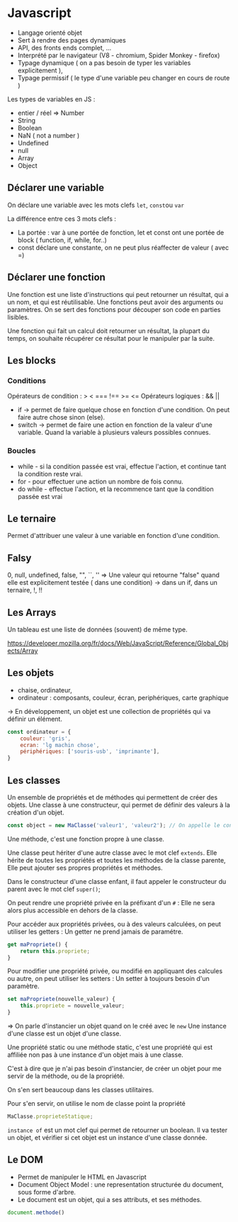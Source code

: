 # Javascript

- Langage orienté objet
- Sert à rendre des pages dynamiques
- API, des fronts ends complet, ...
- Interprété par le navigateur (V8 - chromium, Spider Monkey - firefox)
- Typage dynamique ( on a pas besoin de typer les variables explicitement ), 
- Typage permissif ( le type d'une variable peu changer en cours de route )

Les types de variables en JS : 
- entier / réel => Number
- String
- Boolean
- NaN ( not a number )
- Undefined
- null
- Array
- Object


## Déclarer une variable

On déclare une variable avec les mots clefs `let`, `const`ou `var`

La différence entre ces 3 mots clefs : 
- La portée : var à une portée de fonction, let et const ont une portée de block ( function, if, while, for..)
- const déclare une constante, on ne peut plus réaffecter de valeur ( avec =)

## Déclarer une fonction

Une fonction est une liste d'instructions qui peut retourner un résultat, qui a un nom, et qui est réutilisable.
Une fonctions peut avoir des arguments ou paramètres.
On se sert des fonctions pour découper son code en parties lisibles.

Une fonction qui fait un calcul doit retourner un résultat, la plupart du temps, on souhaite récupérer ce résultat pour le manipuler par la suite.

## Les blocks

### Conditions

Opérateurs de condition : > < === !== >= <= 
Opérateurs logiques : && || 

- if -> permet de faire quelque chose en fonction d'une condition. On peut faire autre chose sinon (else).
- switch -> permet de faire une action en fonction de la valeur d'une variable. Quand la variable à plusieurs valeurs possibles connues.

### Boucles

- while - si la condition passée est vrai, effectue l'action, et continue tant la condition reste vrai.
- for - pour effectuer une action un nombre de fois connu.
- do while - effectue l'action, et la recommence tant que la condition passée est vrai


## Le ternaire

Permet d'attribuer une valeur à une variable en fonction d'une condition.

## Falsy

0, null, undefined, false, "", ``, ''
=> Une valeur qui retourne "false" quand elle est explicitement testée ( dans une condition)
        -> dans un if, dans un ternaire, !, !!


## Les Arrays

Un tableau est une liste de données (souvent) de même type.

https://developer.mozilla.org/fr/docs/Web/JavaScript/Reference/Global_Objects/Array

## Les objets

- chaise, ordinateur, 
- ordinateur : composants, couleur, écran, periphériques, carte graphique

-> En développement, un objet est une collection de propriétés qui va définir un élément.

```javascript
const ordinateur = {
    couleur: 'gris',
    ecran: 'lg machin chose',
    périphériques: ['souris-usb', 'imprimante'],
}
```

## Les classes

Un ensemble de propriétés et de méthodes qui permettent de créer des objets.
Une classe à une constructeur, qui permet de définir des valeurs à la création d'un objet.

```javascript
const object = new MaClasse('valeur1', 'valeur2'); // On appelle le constructeur de la classe
```

Une méthode, c'est une fonction propre à une classe.

Une classe peut hériter d'une autre classe avec le mot clef `extends`.
Elle hérite de toutes les propriétés et toutes les méthodes de la classe parente,
Elle peut ajouter ses propres propriétés et méthodes.

Dans le constructeur d'une classe enfant, il faut appeler le constructeur du parent avec le mot clef `super()`;

On peut rendre une propriété privée en la préfixant d'un `#` : 
Elle ne sera alors plus accessible en dehors de la classe.

Pour accéder aux propriétés privées, ou à des valeurs calculées, on peut utiliser les getters : 
Un getter ne prend jamais de paramétre.
```javascript
get maPropriete() {
    return this.propriete;
}
```

Pour modifier une propriété privée, ou modifié en appliquant des calcules ou autre, on peut utiliser les setters : 
Un setter à toujours besoin d'un paramètre.
```javascript
set maPropriete(nouvelle_valeur) {
    this.propriete = nouvelle_valeur;
}
```

=> On parle d'instancier un objet quand on le créé avec le `new`
Une instance d'une classe est un objet d'une classe.


Une propriété static ou une méthode static, c'est une propriété qui est affiliée non pas à une instance d'un objet
mais à une classe.

C'est à dire que je n'ai pas besoin d'instancier, de créer un objet pour me servir de la méthode, ou de la propriété.

On s'en sert beaucoup dans les classes utilitaires.

Pour s'en servir, on utilise le nom de classe point la propriété
```javascript
MaClasse.proprieteStatique;
```

`instance of` est un mot clef qui permet de retourner un boolean.
Il va tester un objet, et vérifier si cet objet est un instance d'une classe donnée.

## Le DOM

- Permet de manipuler le HTML en Javascript
- Document Object Model : une representation structurée du document, sous forme d'arbre.
- Le document est un objet, qui a ses attributs, et ses méthodes.

```javascript
document.methode()
```

